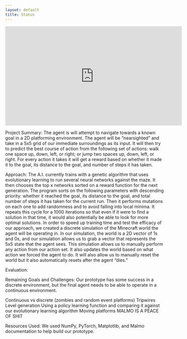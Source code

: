 ```yaml
---
layout: default
title: Status
---
```


<iframe width="560" height="315" src="https://www.youtube.com/embed/cmZiq2iNe1g" frameborder="0" allow="accelerometer; autoplay; encrypted-media; gyroscope; picture-in-picture" allowfullscreen></iframe>


Project Summary:
The agent is will attempt to navigate towards a known goal in a 2D platforming environment. The agent will be “nearsighted” and take in a 5x5 grid of our immediate surroundings as its input. It will then try to predict the best course of action from the following set of actions: walk one space up, down, left, or right; or jump two spaces up, down, left, or right. For every action it takes it will get a reward based on whether it made it to the goal, its distance to the goal, and number of steps it has taken. 

Approach:
The A.I. currently trains with a genetic algorithm that uses evolutionary learning to run several neural networks against the maze. It then chooses the top x networks sorted on a reward function  for the next generation. The program sorts on the following parameters with descending priority: whether it reached the goal, its distance to the goal, and total number of steps it has taken for the current run. Then it performs mutations on each one to add randomness and to avoid falling into local minima. It repeats this cycle for a 1000 iterations so that even if it were to find a solution in that time, it would also potentially be able to look for more optimal solutions. 
In order to speed up training time and test the efficacy of our approach, we created a discrete simulation of the Minecraft world the agent will be operating in. In our simulation, the world is a 2D vector of 1s and 0s, and our simulation allows us to grab a vector that represents the 5x5 state that the agent sees. This simulation allows us to manually perform any action from our action set. It also updates the world based on what action we forced the agent to do. It will also allow us to manually reset the world but it also automatically resets after the agent “dies.” 

Evaluation:

Remaining Goals and Challenges:
	Our prototype has some success in a discrete environment, but the final agent needs to be able to operate in a continuous environment. 

Continuous vs discrete (zombies and random event platforms)
Tripwires
Level generation
Using a policy learning function and comparing it against our evolutionary learning algorithm
Moving platforms 
MALMO IS A PEACE OF SHIT

Resources Used:
We used NumPy, PyTorch, Matplotlib, and Malmo documentation to help build our prototype. 


